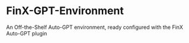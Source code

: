 # FinX-GPT-Environment
An Off-the-Shelf Auto-GPT environment, ready configured with the FinX Auto-GPT plugin
